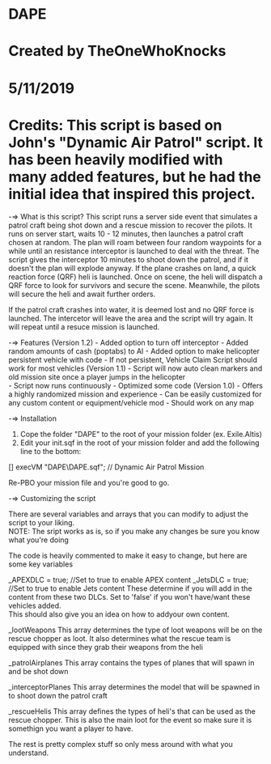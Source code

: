 # DAPE
# Created by TheOneWhoKnocks
#
# 5/11/2019
#
# Credits: This script is based on John's "Dynamic Air Patrol" script.  It has been heavily modified with many added features, but he had the initial idea that inspired this project.

-=> What is this script?
This script runs a server side event that simulates a patrol craft being shot down and a rescue mission to recover the pilots.  It runs on server start, waits 10 - 12  minutes,
then launches a patrol craft chosen at random.  The plan will roam between four random waypoints for a while until an resistance interceptor is launched to deal with the threat.
The script gives the interceptor 10 minutes to shoot down the patrol, and if it doesn't the plan will explode anyway.  If the plane crashes on land, a quick reaction force (QRF)
heli is launched.  Once on scene, the heli will dispatch a QRF force to look for survivors and secure the scene.  Meanwhile, the pilots will secure the heli and await further orders.

If the patrol craft crashes into water, it is deemed lost and no QRF force is launched.  The intercetor will leave the area and the script will try again.  It will repeat until 
a resuce mission is launched.

-=> Features
    (Version 1.2)
    - Added option to turn off interceptor
    - Added random amounts of cash (poptabs) to AI
    - Added option to make helicopter persistent vehicle with code
    - If not persistent, Vehicle Claim Script should work for most vehicles
    (Version 1.1)
    - Script will now auto clean markers and old mission site once a player jumps in the helicopter    
	- Script now runs continuously
	- Optimized some code
    (Version 1.0)
    - Offers a highly randomized mission and experience
    - Can be easily customized for any custom content or equipment/vehicle mod
    - Should work on any map

-=> Installation

1. Cope the folder "DAPE" to the root of your mission folder (ex. Exile.Altis)
2. Edit your init.sqf in the root of your mission folder and add the following line to the bottom:

[] execVM "DAPE\DAPE.sqf";   // Dynamic Air Patrol Mission

Re-PBO your mission file and you're good to go.

-=> Customizing the script

There are several variables and arrays that you can modify to adjust the script to your liking.  
NOTE: The sript works as is, so if you make any changes be sure you know what you're doing

The code is heavily commented to make it easy to change, but here are some key variables

_APEXDLC = true; //Set to true to enable APEX content
_JetsDLC = true; //Set to true to enable Jets content
These determine if you will add in the content from these two DLCs.  Set to 'false' if you won't have/want these vehicles added.  
This should also give you an idea on how to addyour own content.


_lootWeapons
This array determines the type of loot weapons will be on the rescue chopper as loot.  It also determines what the rescue team is equipped with since they grab their weapons from the heli


_patrolAirplanes
This array contains the types of planes that will spawn in and be shot down


_interceptorPlanes
This array determines the model that will be spawned in to shoot down the patrol craft


_rescueHelis
This array defines the types of heli's that can be used as the rescue chopper.  This is also the main loot for the event so make sure it is somethign you want a player to have.


The rest is pretty complex stuff so only mess around with what you understand. 


